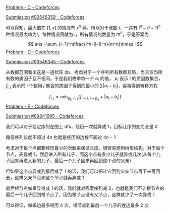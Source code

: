 [Problem - C - Codeforces](https://codeforces.com/contest/454/problem/C)

[Submission #93546359 - Codeforces](https://codeforces.com/contest/453/submission/93546359)

可以得知，最大值在 $[1,x]$ 的情况有 $x^n$ 种，所以对于点数 $i$，一共有 $i^n-(i-1)^n$ 种情况最大值为$i$，每种情况贡献为 $i$，所有情况的数量为 $m^n$，于是答案为

$$
ans =\sum_{i=1}^m\frac{i^n-(i-1)^n}{m^n}\times i
$$
[Problem - D - Codeforces](https://codeforces.com/contest/454/problem/D)

[Submission #93546345 - Codeforces](https://codeforces.com/contest/453/submission/93546345)

从数据范围看出这是一道状压 dp，考虑对于一个序列所有数都互质，当且仅当所有数的质因子互不相同，于是我们枚举每一个 $b_i$ 的值， $p_i$ 表示 $i$ 的质因数集合，$f_{i, j}$ 表示前 $i$ 个数用 $j$ 集合的质因子得到的最小的 $\sum|a_i-b_i|$，容易得到转移方程

$$
f_{i, j}=\min_{p_k\subset j}\{f_{i-1, j-p_k} + |a_i-b_i|\}
$$
[Problem - E - Codeforces](https://codeforces.com/contest/454/problem/E)

[Submission #89841695 - Codeforces](https://codeforces.com/contest/453/submission/89841695)

我们可以对于给定序列在图上 dfs，经历一次就异或 $1$，目标让序列变为全是 $0$

路径序列长度不超过 $4n$ 也就是经历的边数不超过 $4n-1$

考虑对于每个点都要经历最少的次数来保证长度，很容易想到树形结构，对于每个节点，先异或 $1$，然后进入所有儿子，而这个点有多少儿子就异或几次(从每个儿子回来再进入新的儿子，最后一个儿子回来再回到这个点的父亲)

但如果这个点异或到最后成了 $1$ 的话，我们可以把让它回到父亲节点再下来再回去，这样父亲节点和这个节点就再异或 $1$

最后根节点如果异或成 $1$ 的话，我们就对答案序列减 $3$，也就是我们不让根节点的最后一个儿子回到根节点了，因为根节点没有父节点，这样就少了一次异或 $1$

可以得证，每条边最多经历 $4$ 次，根节点到最后一个儿子的连边最多 $2$ 次